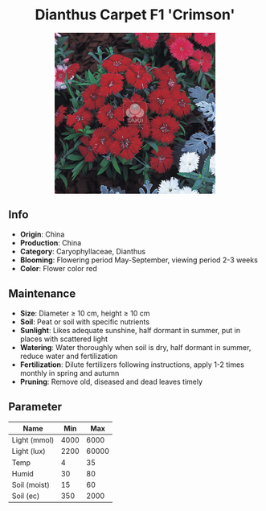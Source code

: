 <h1 align='center'>Dianthus Carpet F1 'Crimson'</h1>
<p align="center">
    <img 
        align='center'
        width='320'
        src="../images/dianthus carpet f1 crimson.png" 
        alt='Dianthus Carpet F1 'Crimson'' />
</p>

## Info

 - **Origin**: China
 - **Production**: China
 - **Category**: Caryophyllaceae, Dianthus
 - **Blooming**: Flowering period May-September, viewing period 2-3 weeks
 - **Color**: Flower color red

## Maintenance

 - **Size**: Diameter ≥ 10 cm, height ≥ 10 cm
 - **Soil**: Peat or soil with specific nutrients
 - **Sunlight**: Likes adequate sunshine, half dormant in summer, put in places with scattered light
 - **Watering**: Water thoroughly when soil is dry, half dormant in summer, reduce water and fertilization
 - **Fertilization**: Dilute fertilizers following instructions, apply 1-2 times monthly in spring and autumn
 - **Pruning**: Remove old, diseased and dead leaves timely

## Parameter

| Name         | Min  | Max   |
|--------------|------|-------|
| Light (mmol) | 4000 | 6000  |
| Light (lux)  | 2200 | 60000 |
| Temp         | 4    | 35    |
| Humid        | 30   | 80    |
| Soil (moist) | 15   | 60    |
| Soil (ec)    | 350  | 2000  |